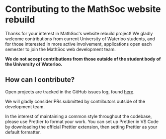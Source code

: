 # Contributing to the MathSoc website rebuild

Thanks for your interest in MathSoc's website rebuild project!  We gladly welcome contributions from current University of Waterloo students, and for those interested in more active involvement, applications open each semester to join the MathSoc web development team.

**We do not accept contributions from those outside of the student body of the University of Waterloo.**

## How can I contribute?

Open projects are tracked in the GitHub issues log, found [here](https://github.com/MathSoc/mathsoc-website/issues).  

We will gladly consider PRs submitted by contributors outside of the development team.

In the interest of maintaining a common style throughout the codebase, please use Prettier to format your work.
You can set up Prettier in VS Code by downloading the official Prettier extension, then setting Prettier as your default formatter.

